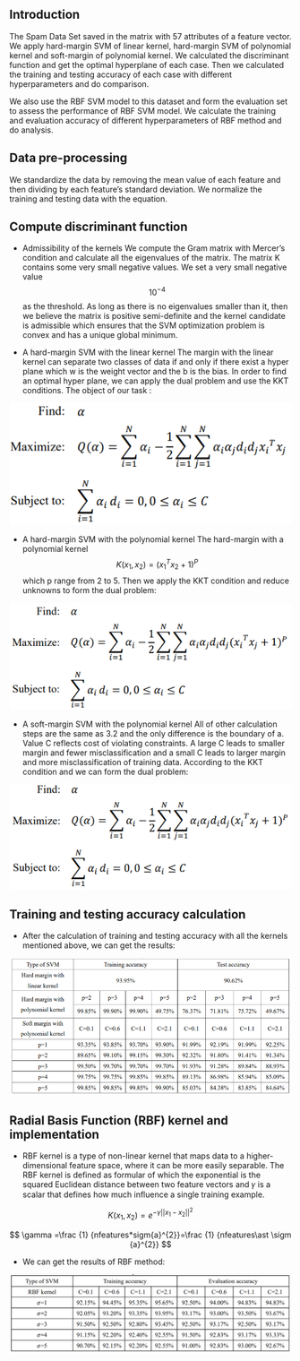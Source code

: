 ## Introduction
The Spam Data Set saved in the matrix with 57 attributes of a feature vector. We apply hard-margin SVM of linear kernel, hard-margin SVM of polynomial kernel and soft-margin of polynomial kernel. We calculated the discriminant function and get the optimal hyperplane of each case. Then we calculated the training and testing accuracy of each case with different hyperparameters and do comparison. 

We also use the RBF SVM model to this dataset and form the evaluation set to assess the performance of RBF SVM model. We calculate the training and evaluation accuracy of different hyperparameters of RBF method and do analysis.

## Data pre-processing
We standardize the data by removing the mean value of each feature and then dividing by each feature’s standard deviation. We normalize the training and testing data with the equation.

## Compute discriminant function
 * Admissibility of the kernels
 We compute the Gram matrix with Mercer’s condition and calculate all the eigenvalues of the matrix. The matrix K contains some very small negative values. We set a very small negative value $$ {10}^{-4} $$ as the threshold. As long as there is no eigenvalues smaller than it, then we believe the matrix is positive semi-definite and the kernel candidate is admissible which ensures that the SVM optimization problem is convex and has a unique global minimum. 

 * A hard-margin SVM with the linear kernel
 The margin with the linear kernel can separate two classes of data if and only if there exist a hyper plane which w is the weight vector and the b is the bias. In order to find an optimal hyper plane, we can apply the dual problem and use the KKT conditions. The object of our task :

 ![image1](figures/linear_kernel.png)

 * A hard-margin SVM with the polynomial kernel
 The hard-margin with a polynomial kernel $$ K({x}_{1},{x}_{2})={{({x}_{1}}^{T}{x}_{2}+1)}^{P} $$ which p range from 2 to 5. Then we apply the KKT condition and reduce unknowns to form the dual problem:

  ![image2](figures/polynomial_kernel_hard.png)

 * A soft-margin SVM with the polynomial kernel
 All of other calculation steps are the same as 3.2 and the only difference is the boundary of a. Value C reflects cost of violating constraints. A large C leads to smaller margin and fewer misclassification and a small C leads to larger margin and more misclassification of training data. According to the KKT condition and we can form the dual problem:

  ![image3](figures/polynomial_kernel_soft.png)

## Training and testing accuracy calculation
 * After the calculation of training and testing accuracy with all the kernels mentioned above, we can get the results:

  ![image3](figures/classification_result.png)

## Radial Basis Function (RBF) kernel and implementation
 * RBF kernel is a type of non-linear kernel that maps data to a higher-dimensional feature space, where it can be more easily separable.  The RBF kernel is defined as formular 
of which the exponential is the squared Euclidean distance between two feature vectors and 𝛾 is a scalar that defines how much influence a single training example. 

$$ K({x}_{1},{x}_{2})={e}^{-\gamma {||{x}_{1}-{x}_{2}||}^{2}} $$

$$ \gamma =\frac {1} {nfeatures*sigm{a}^{2}}=\frac {1} {nfeatures\ast \sigm {a}^{2}} $$

* We can get the results of RBF method:

![image3](figures/RBF_result.png)


